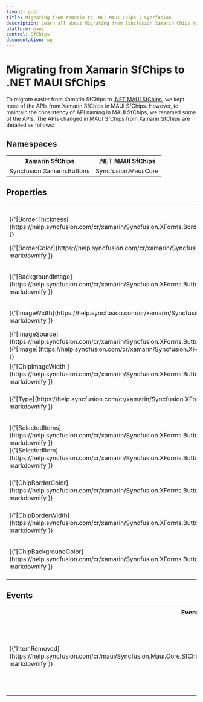 ```yaml
---
layout: post
title: Migrating from Xamarin to .NET MAUI Chips | Syncfusion 
description: Learn all about Migrating from Syncfusion Xamarin Chips to Syncfusion .NET MAUI Chips control and more here.
platform: maui
control: SfChips
documentation: ug
---  
```


# Migrating from Xamarin SfChips to .NET MAUI SfChips 

To migrate easier from Xamarin SfChips to [.NET MAUI SfChips](https://help.syncfusion.com/cr/maui/Syncfusion.Maui.Core.SfChip.html), we kept most of the APIs from Xamarin SfChips in MAUI SfChips. However, to maintain the consistency of API naming in MAUI SfChips, we renamed some of the APIs. The APIs changed in MAUI SfChips from Xamarin SfChips are detailed as follows:

## Namespaces 

<table>
<tr>
<th>Xamarin SfChips</th>
<th>.NET MAUI SfChips</th></tr>
<tr>
<td>Syncfusion.Xamarin.Buttons</td>
<td>Syncfusion.Maui.Core</td></tr>
</table>

## Properties

<table> 
<tr>
<th>Xamarin SfChips</th>
<th>.NET MAUI SfChips</th>
<th>Description</th></tr>
<tr>
<td> {{'[BorderThickness](https://help.syncfusion.com/cr/xamarin/Syncfusion.XForms.Border.SfBorder.html#Syncfusion_XForms_Border_SfBorder_BorderThickness)'| markdownify }}</td>
<td> {{'[StrokeThickness](https://help.syncfusion.com/cr/maui/Syncfusion.Maui.Core.SfChip.html#Syncfusion_Maui_Core_SfChip_StrokeThickness)'| markdownify }}</td>
<td>Gets or sets the stroke thickness.</td></tr>
<tr>
<td> {{'[BorderColor](https://help.syncfusion.com/cr/xamarin/Syncfusion.XForms.Border.SfBorder.html#Syncfusion_XForms_Border_SfBorder_BorderColor)'| markdownify }}</td>
<td> {{'[Stroke](https://help.syncfusion.com/cr/maui/Syncfusion.Maui.Core.SfChip.html#Syncfusion_Maui_Core_SfChip_Stroke)'| markdownify }}</td>
<td>Gets or sets the color of the border.</td></tr>
<tr>
<td> {{'[BackgroundImage](https://help.syncfusion.com/cr/xamarin/Syncfusion.XForms.Buttons.SfButton.html#Syncfusion_XForms_Buttons_SfButton_BackgroundImage)'| markdownify }}</td>
<td> {{'[BackgroundImageSource](https://help.syncfusion.com/cr/maui/Syncfusion.Maui.Core.SfChip.html#Syncfusion_Maui_Core_SfChip_BackgroundImageSource)'| markdownify }} </td>
<td>Gets or sets the background image in chip.</td></tr>
<tr>
<td> {{'[ImageWidth](https://help.syncfusion.com/cr/xamarin/Syncfusion.XForms.Buttons.SfButton.html#Syncfusion_XForms_Buttons_SfButton_ImageWidth)'| markdownify }}</td>
<td> {{'[ImageSize](https://help.syncfusion.com/cr/maui/Syncfusion.Maui.Core.SfChip.html#Syncfusion_Maui_Core_SfChip_ImageSize)'| markdownify }}</td>
<td>Gets or sets the image size in chip.</td></tr>
<tr>
<td>{{'[ImageSource](https://help.syncfusion.com/cr/xamarin/Syncfusion.XForms.Buttons.SfButton.html#Syncfusion_XForms_Buttons_SfButton_ImageSource)'| markdownify }}<br/> {{'[Image](https://help.syncfusion.com/cr/xamarin/Syncfusion.XForms.Buttons.SfButton.html#Syncfusion_XForms_Buttons_SfButton_Image)'| markdownify }}</td>
<td>{{'[ImageSource](https://help.syncfusion.com/cr/maui/Syncfusion.Maui.Core.SfChip.html#Syncfusion_Maui_Core_SfChip_ImageSource)'| markdownify }}</td>
<td>Gets or sets the imagesource in chip.</td></tr>
<tr>
<td> {{'[ChipImageWidth ](https://help.syncfusion.com/cr/xamarin/Syncfusion.XForms.Buttons.SfChipGroup.html#Syncfusion_XForms_Buttons_SfChipGroup_ChipImageWidth)'| markdownify }}</td>
<td> {{'[ChipImageSize](https://help.syncfusion.com/cr/maui/Syncfusion.Maui.Core.SfChipGroup.html#Syncfusion_Maui_Core_SfChipGroup_ChipImageSize)'| markdownify }}</td>
<td>Gets or sets chipgroup image size.</td></tr>
<tr>
<td> {{'[Type](https://help.syncfusion.com/cr/xamarin/Syncfusion.XForms.Buttons.SfChipGroup.html#Syncfusion_XForms_Buttons_SfChipGroup_Type)'| markdownify }}</td>
<td> {{'[ChipType](https://help.syncfusion.com/cr/maui/Syncfusion.Maui.Core.SfChipGroup.html#Syncfusion_Maui_Core_SfChipGroup_ChipType)'| markdownify }} </td>
<td>Gets or sets the chip type in chipgroup.</td></tr>
<tr>
<td>{{'[SelectedItems](https://help.syncfusion.com/cr/xamarin/Syncfusion.XForms.Buttons.SfChipGroup.html#Syncfusion_XForms_Buttons_SfChipGroup_SelectedItems)'| markdownify }}<br/> {{'[SelectedItem](https://help.syncfusion.com/cr/xamarin/Syncfusion.XForms.Buttons.SfChipGroup.html#Syncfusion_XForms_Buttons_SfChipGroup_SelectedItem)'| markdownify }}</td>
<td>{{'[SelectedItem](https://help.syncfusion.com/cr/maui/Syncfusion.Maui.Core.SfChipGroup.html#Syncfusion_Maui_Core_SfChipGroup_SelectedItem)'| markdownify }}</td>
<td>Gets or sets the selected item for chip type filter and choice in chip group.</td></tr>

<tr>
<td> {{'[ChipBorderColor](https://help.syncfusion.com/cr/xamarin/Syncfusion.XForms.Buttons.SfChipGroup.html#Syncfusion_XForms_Buttons_SfChipGroup_ChipBorderColor)'| markdownify }}</td>
<td> {{'[ChipStroke](https://help.syncfusion.com/cr/maui/Syncfusion.Maui.Core.SfChipGroup.html#Syncfusion_Maui_Core_SfChipGroup_ChipStroke)'| markdownify }} </td>
<td>Gets or sets the border color in chip group.</td></tr>
<tr>
<td> {{'[ChipBorderWidth](https://help.syncfusion.com/cr/xamarin/Syncfusion.XForms.Buttons.SfChipGroup.html#Syncfusion_XForms_Buttons_SfChipGroup_ChipBorderWidth)'| markdownify }}</td>
<td> {{'[ChipStrokeThickness](https://help.syncfusion.com/cr/maui/Syncfusion.Maui.Core.SfChipGroup.html#Syncfusion_Maui_Core_SfChipGroup_ChipStrokeThickness)'| markdownify }} </td>
<td>Gets or sets the stroke thickness in chip group.</td></tr>
<tr>
<td> {{'[ChipBackgroundColor](https://help.syncfusion.com/cr/xamarin/Syncfusion.XForms.Buttons.SfChipGroup.html#Syncfusion_XForms_Buttons_SfChipGroup_ChipBackgroundColor)'| markdownify }}</td>
<td> {{'[ChipBackground](https://help.syncfusion.com/cr/maui/Syncfusion.Maui.Core.SfChipGroup.html#Syncfusion_Maui_Core_SfChipGroup_ChipBackground)'| markdownify }} </td>
<td>Gets or sets the background color in chip group.</td></tr>

</table> 


## Events

<table> 
<tr>
<th>Event Name</th>
<th>Xamarin SfChips</th>
<th>.NET MAUI SfChips</th>
<th>Description</th></tr>
<tr>
<td> {{'[ItemRemoved](https://help.syncfusion.com/cr/maui/Syncfusion.Maui.Core.SfChipGroup.html#Syncfusion_Maui_Core_SfChipGroup_ItemRemoved)'| markdownify }}</td>
<td>{{'[ItemRemovedEventArgs](https://help.syncfusion.com/cr/xamarin/Syncfusion.Buttons.XForms.SfChip.ItemRemovedEventArgs.html)'| markdownify }}<br/> <ul><li> {{'[RemovedItem](https://help.syncfusion.com/cr/xamarin/Syncfusion.Buttons.XForms.SfChip.ItemRemovedEventArgs.html#Syncfusion_Buttons_XForms_SfChip_ItemRemovedEventArgs_RemovedItem)'| markdownify }}</li></ul></td>
<td>{{'[SelectionChangedEventArgs](https://help.syncfusion.com/cr/maui/Syncfusion.Maui.Core.Chips.SelectionChangedEventArgs.html)'| markdownify }}<br/> <ul> <li> {{'[AddedItem](https://help.syncfusion.com/cr/maui/Syncfusion.Maui.Core.Chips.SelectionChangedEventArgs.html#Syncfusion_Maui_Core_Chips_SelectionChangedEventArgs_AddedItem)'| markdownify }} </li> <li>  {{'[RemovedItem](https://help.syncfusion.com/cr/maui/Syncfusion.Maui.Core.Chips.SelectionChangedEventArgs.html#Syncfusion_Maui_Core_Chips_SelectionChangedEventArgs_RemovedItem)'| markdownify }}</li> </ul></td>
<td>Raises when an item is removed from chipgroup. Returns the currently removed item.</td></tr>
</table> 


